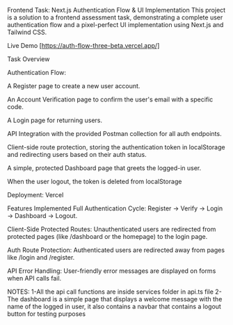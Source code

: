 Frontend Task: Next.js Authentication Flow & UI Implementation
This project is a solution to a frontend assessment task, demonstrating a complete user authentication flow and a pixel-perfect UI implementation using Next.js and Tailwind CSS.

Live Demo
[https://auth-flow-three-beta.vercel.app/]

Task Overview

Authentication Flow:

A Register page to create a new user account.

An Account Verification page to confirm the user's email with a specific code.

A Login page for returning users.

API Integration with the provided Postman collection for all auth endpoints.

Client-side route protection, storing the authentication token in localStorage and redirecting users based on their auth status.

A simple, protected Dashboard page that greets the logged-in user.

When the user logout, the token is deleted from localStorage


Deployment: Vercel

Features Implemented
Full Authentication Cycle: Register -> Verify -> Login -> Dashboard -> Logout.

Client-Side Protected Routes: Unauthenticated users are redirected from protected pages (like /dashboard or the homepage) to the login page.

Auth Route Protection: Authenticated users are redirected away from pages like /login and /register.

API Error Handling: User-friendly error messages are displayed on forms when API calls fail.


NOTES:
1-All the api call functions are inside services folder in api.ts file
2-The dashboard is a simple page that displays a welcome message with the name of the logged in user, it also contains a navbar that contains a logout button for testing purposes